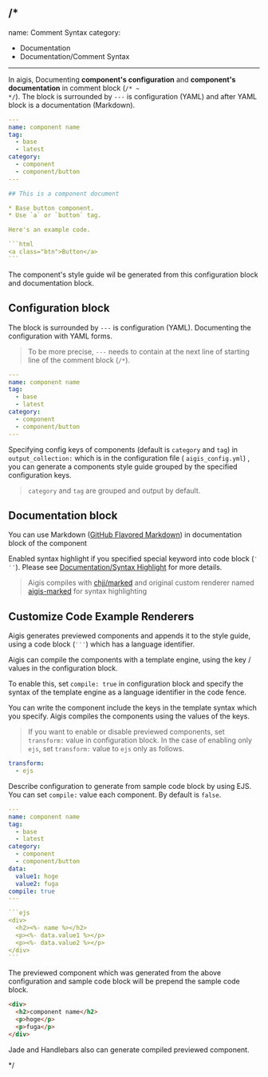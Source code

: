 /*
---
name: Comment Syntax
category:
  - Documentation
  - Documentation/Comment Syntax
---

In aigis, Documenting __component's configuration__ and __component's documentation__ in comment block (<code>&#047;&#042; ~ &#042;&#047;</code>).
The block is surrounded by `---` is configuration (YAML) and after YAML block is a documentation (Markdown).

````yaml
---
name: component name
tag:
  - base
  - latest
category:
  - component
  - component/button
---

## This is a component document

* Base button component.
* Use `a` or `button` tag.

Here's an example code.

```html
<a class="btn">Button</a>
```
````

The component's style guide wil be generated from this configuration block and documentation block.

## Configuration block

The block is surrounded by `---` is configuration (YAML). Documenting the configuration with YAML forms.

> To be more precise, `---` needs to contain at the next line of starting line of the comment block (<code>&#047;&#042;</code>).

```yaml
---
name: component name
tag:
  - base
  - latest
category:
  - component
  - component/button
---
```

Specifying config keys of components (default is `category` and `tag`) in `output_collection:` which is in the configuration file ( `aigis_config.yml`) , you can generate a components style guide grouped by the specified configuration keys.

> `category` and `tag` are grouped and output by default.

## Documentation block

You can use Markdown ([GitHub Flavored Markdown](https://help.github.com/categories/writing-on-github/)) in documentation block of the component

Enabled syntax highlight if you specified special keyword into code block (<code>&#8242;&#8242;&#8242;</code>).
Please see [Documentation/Syntax Highlight](../Syntax-Highlight/) for more details.

> Aigis compiles with [chjj/marked](https://github.com/chjj/marked) and original custom renderer named [aigis-marked](https://github.com/pxgrid/aigis-marked/) for syntax highlighting

## Customize Code Example Renderers

Aigis generates previewed components and appends it to the style guide, using a code block (<code>&#8242;&#8242;&#8242;</code>) which has a language identifier.

Aigis can compile the components with a template engine, using the key / values in the configuration block.

To enable this, set `compile: true` in configuration block and specify the syntax of the template engine as a language identifier in the code fence.

You can write the component include the keys in the template syntax which you specify. Aigis compiles the components using the values of the keys.

> If you want to enable or disable previewed components, set `transform:` value in configuration block.
> In the case of enabling only `ejs`, set `transform:` value to `ejs` only as follows.
```yaml
transform:
  - ejs
```

Describe configuration to generate from sample code block by using EJS.
You can set `compile:` value each component. By default is `false`.

````yaml
---
name: component name
tag:
  - base
  - latest
category:
  - component
  - component/button
data:
  value1: hoge
  value2: fuga
compile: true
---

```ejs  
<div>
  <h2><%- name %></h2>
  <p><%- data.value1 %></p>
  <p><%- data.value2 %></p>
</div>
```  
````

The previewed component which was generated from the above configuration and sample code block will be prepend the sample code block.

````html  
<div>
  <h2>component name</h2>
  <p>hoge</p>
  <p>fuga</p>
</div>
````  

Jade and Handlebars also can generate compiled previewed component.

*/
